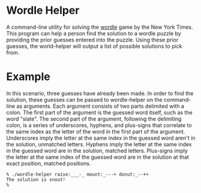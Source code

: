 # Wordle Helper

A command-line utility for solving the [wordle](https://www.nytimes.com/games/wordle/index.html) game by the New York Times.
This program can help a person find the solution to a wordle puzzle by providing the prior guesses entered into the puzzle.
Using these prior guesses, the world-helper will output a list of possible solutions to pick from.

# Example
In this scenario, three guesses have already been made.
In order to find the solution,
these guesses can be passed to wordle-helper on the command-line as arguments.
Each argument consists of two parts delimited with a colon.
The first part of the argument is the guessed word itself, such as the word "slate".
The second part of the argument, following the delimiting colon, is a series of underscores, hyphens, and plus-signs that correlate to the same index as the letter of the word in the first part of the argument.
Underscores imply the letter at the same index in the guessed word aren't in the solution, unmatched letters.
Hyphens imply the letter at the same index in the guessed word are in the solution, matched letters.
Plus-signs imply the letter at the same index of the guessed word are in the solution at that exact position, matched positions.
```
% ./wordle-helper raise:___-_ mount:_---+ donut:_--++
The solution is snout!
%
```
